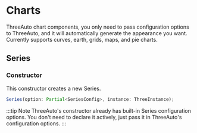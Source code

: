 # Charts

ThreeAuto chart components, you only need to pass configuration options to ThreeAuto, and it will automatically generate the appearance you want.
Currently supports curves, earth, grids, maps, and pie charts.

## Series
### Constructor
This constructor creates a new Series.

```typescript
Series(option: Partial<SeriesConfig>, instance: ThreeInstance);
```
:::tip Note
ThreeAuto's constructor already has built-in Series configuration options. You don't need to declare it actively, just pass it in ThreeAuto's configuration options.
:::